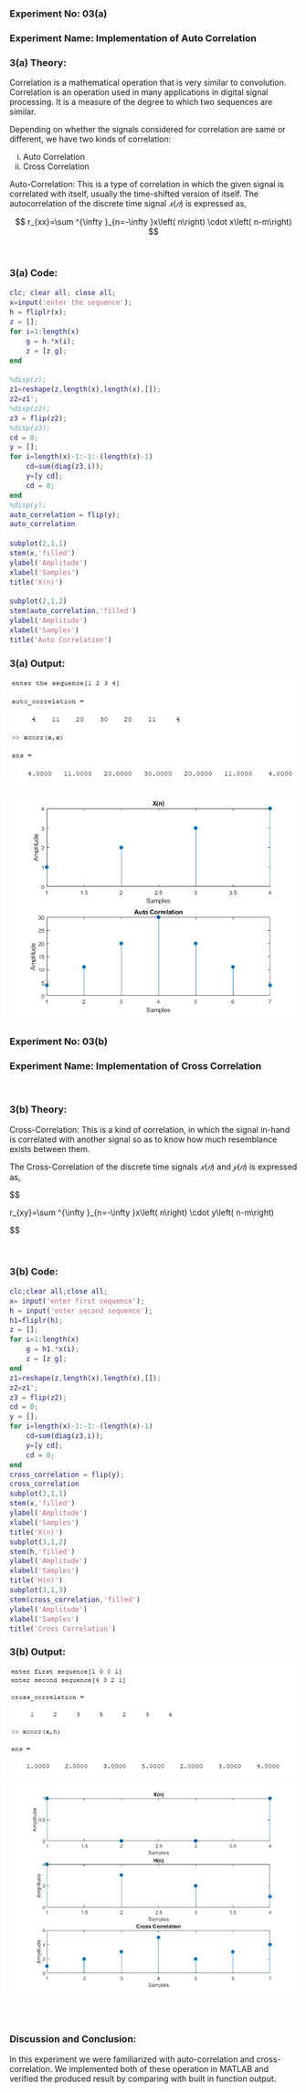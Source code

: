 ### **Experiment No:** 03(a)
### **Experiment Name:** Implementation of Auto Correlation 

### **3(a) Theory:**

<p align='justify'>

Correlation is a mathematical operation that is very similar to convolution. Correlation is an operation used in many applications in digital signal processing. It is a measure of the degree to which two sequences are similar.
</p>
<p align='justify'>

Depending on whether the signals considered for correlation are same or different, we have two kinds of correlation:
<ol type='i'>

<li> Auto Correlation
<li> Cross Correlation
</ol>
</p>
<p align='justify'>

Auto-Correlation:
This is a type of correlation in which the given signal is correlated with itself, usually the time-shifted version of itself.
The autocorrelation of the discrete time signal $𝑥(𝑛)$ is expressed as,

$$
r_{xx}=\sum ^{\infty }_{n=-\infty }x\left( n\right) \cdot x\left( n-m\right)
$$

</p>

<br>

### **3(a) Code:**

```matlab
clc; clear all; close all;
x=input('enter the sequence');
h = fliplr(x);
z = [];
for i=1:length(x)
    g = h.*x(i);
    z = [z g]; 
end

%disp(z);
z1=reshape(z,length(x),length(x),[]);
z2=z1';
%disp(z2);
z3 = flip(z2);
%disp(z3);
cd = 0;
y = [];
for i=length(x)-1:-1:-(length(x)-1)
    cd=sum(diag(z3,i));
    y=[y cd];
    cd = 0;
end
%disp(y);
auto_correlation = flip(y);
auto_correlation

subplot(2,1,1)
stem(x,'filled')
ylabel('Amplitude')
xlabel('Samples')
title('X(n)')

subplot(2,1,2)
stem(auto_correlation,'filled')
ylabel('Amplitude')
xlabel('Samples')
title('Auto Correlation')

```

### **3(a) Output:**
![lab3a_1](../images/lab3a_1.png)

![lab3b_2](../images/lab3a_2.png)
<br>

### **Experiment No:** 03(b)
### **Experiment Name:** Implementation of Cross Correlation
<br>

### **3(b) Theory:**

<p align='justify'>

Cross-Correlation:
This is a kind of correlation, in which the signal in-hand is correlated with another signal so as to  know how much resemblance exists between them.
</p>
<p align='justify'>

The Cross-Correlation of the discrete time signals $𝑥(𝑛)$ and $𝑦(𝑛)$ is expressed as,

$$

r_{xy}=\sum ^{\infty }_{n=-\infty }x\left( n\right) \cdot y\left( n-m\right)

$$
</p>
<br>

### **3(b) Code:**

```matlab
clc;clear all;close all;
x= input('enter first sequence');
h = input('enter second sequence');
h1=fliplr(h);
z = [];
for i=1:length(x)
    g = h1.*x(i);
    z = [z g]; 
end
z1=reshape(z,length(x),length(x),[]);
z2=z1';
z3 = flip(z2);
cd = 0;
y = [];
for i=length(x)-1:-1:-(length(x)-1)
    cd=sum(diag(z3,i));
    y=[y cd];
    cd = 0;
end
cross_correlation = flip(y);
cross_correlation
subplot(3,1,1)
stem(x,'filled')
ylabel('Amplitude')
xlabel('Samples')
title('X(n)')
subplot(3,1,2)
stem(h,'filled')
ylabel('Amplitude')
xlabel('Samples')
title('H(n)')
subplot(3,1,3)
stem(cross_correlation,'filled')
ylabel('Amplitude')
xlabel('Samples')
title('Cross Correlation')

```

### **3(b) Output:**
![lab3b_1](../images/lab3b_1.png)
![lab3b_2](../images/lab3b_2.png)

<br>

### **Discussion and Conclusion:**
<p align='justify'>

In this experiment we were familiarized with auto-correlation and cross-correlation. We implemented both of these operation in MATLAB and verified the produced result by comparing with built in function output.
</p>